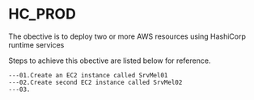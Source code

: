 # HC_PROD
The obective is to deploy two or more AWS resources using HashiCorp runtime services

Steps to achieve this obective are listed below for reference.

    ---01.Create an EC2 instance called SrvMel01
    ---02.Create second EC2 instance called SrvMel02
    ---03.
    
    
